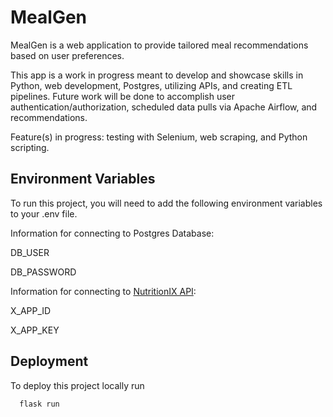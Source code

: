 
# MealGen

MealGen is a web application to provide tailored meal recommendations based on user preferences.

This app is a work in progress meant to develop and showcase skills in Python, web development, Postgres, utilizing APIs, and creating ETL pipelines. Future work will be done to accomplish user authentication/authorization, scheduled data pulls via Apache Airflow, and recommendations.

Feature(s) in progress: testing with Selenium, web scraping, and Python scripting. 

## Environment Variables

To run this project, you will need to add the following environment variables to your .env file.

Information for connecting to Postgres Database:

DB_USER

DB_PASSWORD

Information for connecting to [NutritionIX API](https://www.nutritionix.com/business/api "@embed"):

X_APP_ID

X_APP_KEY


## Deployment

To deploy this project locally run

```bash 
  flask run
```
